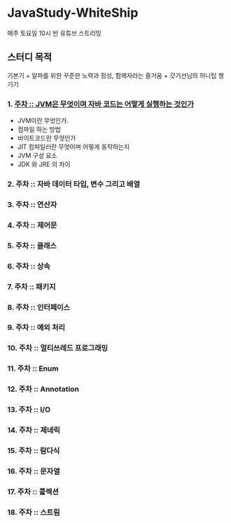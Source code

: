 # JavaStudy-WhiteShip
매주 토요일 10시 반 유튜브 스트리밍

## 스터디 목적
기본기 + 알파를 위한 꾸준한 노력과 정성, 함께자라는 즐거움 + 갓기선님의 허니팁 챙기기

### 1. [주차 :: JVM은 무엇이며 자바 코드는 어떻게 실행하는 것인가](https://github.com/accidentlywoo/TIL/tree/main/JavaStudy-WhiteShip/Week1-JVM-HowToRunJavaCode)
- JVM이란 무엇인가.
- 컴파일 하는 방법
- 바이트코드란 무엇인가
- JIT 컴파일러란 무엇이며 어떻게 동작하는지
- JVM 구성 요소
- JDK 와 JRE 의 차이
  
### 2. 주차 :: 자바 데이터 타입, 변수 그리고 배열
### 3. 주차 :: 연산자
### 4. 주차 :: 제어문
### 5. 주차 :: 클래스
### 6. 주차 :: 상속
### 7. 주차 :: 패키지
### 8. 주차 :: 인터페이스
### 9. 주차 :: 예외 처리
### 10. 주차 :: 멀티쓰레드 프로그래밍
### 11. 주차 :: Enum
### 12. 주차 :: Annotation
### 13. 주차 :: I/O
### 14. 주차 :: 제네릭
### 15. 주차 :: 람다식
### 16. 주차 :: 문자열
### 17. 주차 :: 콜렉션
### 18. 주차 :: 스트림